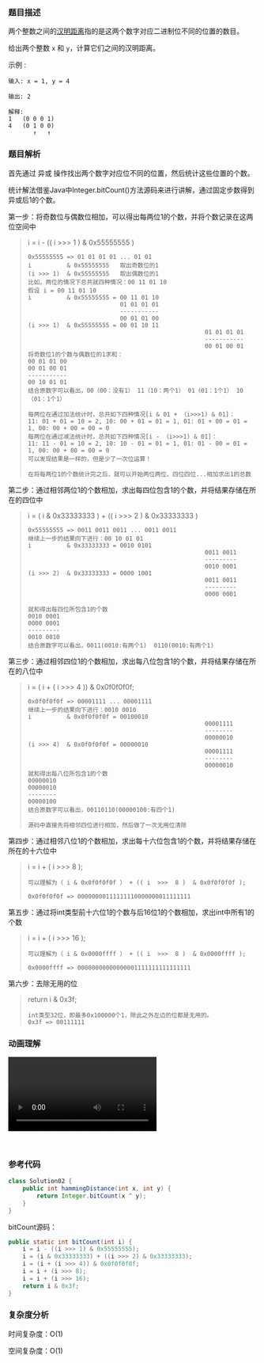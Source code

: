 ### 题目描述

两个整数之间的[汉明距离](https://baike.baidu.com/item/汉明距离)指的是这两个数字对应二进制位不同的位置的数目。

给出两个整数 `x` 和 `y`，计算它们之间的汉明距离。

示例 :

```
输入: x = 1, y = 4

输出: 2

解释:
1   (0 0 0 1)
4   (0 1 0 0)
       ↑   ↑
```

### 题目解析

首先通过 异或 操作找出两个数字对应位不同的位置，然后统计这些位置的个数。

统计解法借鉴Java中Integer.bitCount()方法源码来进行讲解，通过固定步数得到异或后1的个数。

第一步：将奇数位与偶数位相加，可以得出每两位1的个数，并将个数记录在这两位空间中

> i = i - (( i >>> 1 ) & 0x55555555 )
>
> ```
> 0x55555555 => 01 01 01 01 ... 01 01
> i          & 0x55555555   取出奇数位的1
> (i >>> 1)  & 0x55555555   取出偶数位的1
> 比如，两位的情况下总共就四种情况：00 11 01 10 
> 假设 i = 00 11 01 10 
> i          & 0x55555555 = 00 11 01 10 
>                           01 01 01 01
>                           -----------
>                           00 01 01 00
> (i >>> 1)  & 0x55555555 = 00 01 10 11 
> 													01 01 01 01
> 													-----------
> 													00 01 00 01
> 将奇数位1的个数与偶数位的1求和：
> 00 01 01 00
> 00 01 00 01
> -----------
> 00 10 01 01
> 结合原数字可以看出，00（00：没有1） 11（10：两个1） 01（01：1个1） 10（01：1个1） 
> 
> 每两位在通过加法统计时，总共如下四种情况[i & 01 + （i>>>1) & 01]：
> 11: 01 + 01 = 10 = 2, 10: 00 + 01 = 01 = 1, 01: 01 + 00 = 01 = 1, 00: 00 + 00 = 00 = 0 
> 每两位在通过减法统计时，总共如下四种情况[i - （i>>>1) & 01]：
> 11: 11 - 01 = 10 = 2, 10: 10 - 01 = 01 = 1, 01: 01 - 00 = 01 = 1, 00: 00 + 00 = 00 = 0
> 可以发现结果是一样的，但是少了一次位运算！
> 
> 在将每两位1的个数统计完之后，就可以开始两位两位、四位四位...相加求出1的总数
> ```

第二步：通过相邻两位1的个数相加，求出每四位包含1的个数，并将结果存储在所在的四位中

> i = ( i & 0x33333333 ) + (( i >>> 2 ) & 0x33333333 )
>
> ```
> 0x55555555 => 0011 0011 0011 ... 0011 0011
> 继续上一步的结果向下进行：00 10 01 01
> i          & 0x33333333 = 0010 0101
> 													0011 0011
> 													---------
> 													0010 0001
> (i >>> 2)  & 0x33333333 = 0000 1001
> 													0011 0011
> 													---------
> 													0000 0001
> 												
> 就和得出每四位所包含1的个数
> 0010 0001
> 0000 0001
> ---------
> 0010 0010
> 结合原数字可以看出，0011(0010:有两个1)  0110(0010:有两个1)
> ```

第三步：通过相邻四位1的个数相加，求出每八位包含1的个数，并将结果存储在所在的八位中

>i = ( i + ( i >>> 4 )) & 0x0f0f0f0f;
>
>```
>0x0f0f0f0f => 00001111 ... 00001111‬
>继续上一步的结果向下进行：0010 0010
>i          & 0x0f0f0f0f = 00100010
>													00001111
>													--------
>													00000010
>(i >>> 4)  & 0x0f0f0f0f = 00000010
>													00001111
>													--------
>													00000010
>就和得出每八位所包含1的个数
>00000010
>00000010
>--------
>00000100
>结合原数字可以看出，00110110(00000100:有四个1)
>
>源码中直接先将相邻四位进行相加，然后做了一次无用位清除
>```

第四步：通过相邻八位1的个数相加，求出每十六位包含1的个数，并将结果存储在所在的十六位中

> i = i + ( i  >>>  8 );
>
> ```
> 可以理解为（ i & 0x0f0f0f0f ） + (( i  >>>  8 )  & 0x0f0f0f0f );
> 
> 0x0f0f0f0f => 00000000111111110000000011111111
> ```

第五步：通过将int类型前十六位1的个数与后16位1的个数相加，求出int中所有1的个数

> i = i + ( i >>> 16 );
>
> ```
> 可以理解为（ i & 0x0000ffff ） + (( i  >>>  8 )  & 0x0000ffff );
> 
> 0x0000ffff => 00000000000000001111111111111111‬
> ```

第六步：去除无用的位

> return i & 0x3f;
>
> ```
> int类型32位，即最多0x100000个1，除此之外左边的位都是无用的。
> 0x3f => 00111111‬
> ```

### 动画理解

![](../Animation/Animation.mp4)


‎⁨

### 参考代码

```java
class Solution02 {
    public int hammingDistance(int x, int y) {
        return Integer.bitCount(x ^ y); 
    }
}
```

bitCount源码：

```java
public static int bitCount(int i) {
    i = i - ((i >>> 1) & 0x55555555);
    i = (i & 0x33333333) + ((i >>> 2) & 0x33333333);
    i = (i + (i >>> 4)) & 0x0f0f0f0f;
    i = i + (i >>> 8);
    i = i + (i >>> 16);
    return i & 0x3f;
}
```

### 复杂度分析

时间复杂度：O(1)

空间复杂度：O(1)
